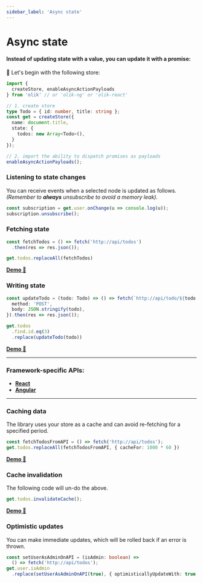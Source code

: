 ```yaml
---
sidebar_label: 'Async state'
---
```


# Async state

#### Instead of updating state with a **value**, you can update it with a **promise**:

🥚 Let's begin with the following store:
```ts
import {
  createStore, enableAsyncActionPayloads
} from 'olik' // or 'olik-ng' or 'olik-react'

// 1. create store
type Todo = { id: number, title: string };
const get = createStore({
  name: document.title,
  state: {
    todos: new Array<Todo>(),
  }
});

// 2. import the ability to dispatch promises as payloads
enableAsyncActionPayloads();
```

### **Listening** to state changes
You can receive events when a selected node is updated as follows.  
*(Remember to **always** unsubscribe to avoid a memory leak).*
```ts
const subscription = get.user.onChange(u => console.log(u));
subscription.unsubscribe();
```

### **Fetching** state
```ts
const fetchTodos = () => fetch('http://api/todos')
  .then(res => res.json());

get.todos.replaceAll(fetchTodos)
```
[**Demo 🥚**](https://codesandbox.io/s/reading-async-state-3x6xh?file=/src/index.ts)

### **Writing** state
```ts
const updateTodo = (todo: Todo) => () => fetch(`http://api/todo/${todo.id}`, {
  method: 'POST',
  body: JSON.stringify(todo),
}).then(res => res.json());

get.todos
  .find.id.eq(3)
  .replace(updateTodo(todo))
```
[**Demo 🥚**](https://codesandbox.io/s/writing-async-state-r8rs6?file=/src/index.ts)

---

### **Framework-specific** APIs:
* [**React**](react)
* [**Angular**](angular)

---

### **Caching** data
The library uses your store as a cache and can avoid re-fetching for a specified period.
```ts
const fetchTodosFromAPI = () => fetch('http://api/todos');
get.todos.replaceAll(fetchTodosFromAPI, { cacheFor: 1000 * 60 })
```
[**Demo 🥚**](https://codesandbox.io/s/olik-demo-caching-data-no-framework-3rvz9?file=/src/index.ts)

### **Cache invalidation**
The following code will un-do the above.
```ts
get.todos.invalidateCache();
```
[**Demo 🥚**](https://codesandbox.io/s/olik-demo-cache-invalidation-no-framework-efore?file=/src/index.ts)

### **Optimistic** updates
You can make immediate updates, which will be rolled back if an error is thrown.
```ts
const setUserAsAdminOnAPI = (isAdmin: boolean) =>
  () => fetch('http://api/todos');
get.user.isAdmin
  .replace(setUserAsAdminOnAPI(true), { optimisticallyUpdateWith: true })
```
